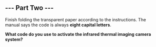 ## --- Part Two ---
Finish folding<!--- How can you fold it that many times? You tell me, I'm not the one folding it. --> the transparent paper according to the instructions. The manual says the code is always **eight capital letters**.
 
**What code do you use to activate the infrared thermal imaging camera system?**
 